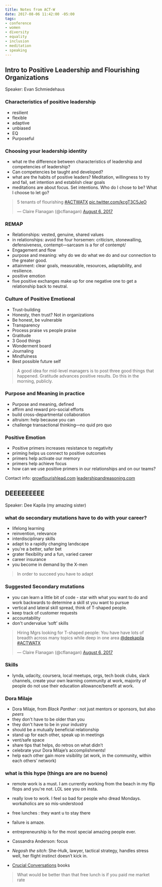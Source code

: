 ```yaml
---
title: Notes from ACT-W
date: 2017-08-06 11:42:00 -05:00
tags:
- conference
- women
- diversity
- equality
- inclusion
- meditation
- speaking
---
```


## Intro to Positive Leadership and Flourishing Organizations 

Speaker: Evan Schmiedehaus

### Characteristics of positive leadership
- resilient
- flexible
- adaptive
- unbiased
- EQ
- Purposeful

### Choosing your leadership identity
- what re the difference between characteristics of leadership and competencies of leadership?
- Can competencies be taught and developed?
- what are the habits of positive leaders? Meditation, willingness to try and fail, set intention and establish clear goals
- meditations are about focus. Set intentions. Who do I chose to be? What I choose to let go?

<blockquote class="twitter-tweet" data-lang="en"><p lang="en" dir="ltr">5 tenants of flourishing <a href="https://twitter.com/hashtag/ACTWATX?src=hash">#ACTWATX</a> <a href="https://t.co/kcgT3C5JeO">pic.twitter.com/kcgT3C5JeO</a></p>&mdash; Claire Flanagan (@cflanagan) <a href="https://twitter.com/cflanagan/status/894238626699251712">August 6, 2017</a></blockquote>
<script async src="//platform.twitter.com/widgets.js" charset="utf-8"></script>

### REMAP
- Relationships: vested, genuine, shared values
- in relationships: avoid the four horsemen: criticism, stonewalling, defensiveness, contempt—sarcasm is a for of contempt/
- Engagement and flow
- purpose and meaning: why do we do what we do and our connection to the greater good.
- attainment: clear goals, measurable, resources, adaptability, and resilience.
- positive emotion
- five positive exchanges make up for one negative one to get a relationship back to neutral.

### Culture of Positive Emotional
- Trust-building
- Honesty, then trust? Not in organizations
- Be honest, be vulnerable
- Transparency
- Process praise vs people praise
- Gratitude
- 3 Good things
- Wonderment board
- Journaling
- Mindfulness
- Best possible future self

> A good idea for mid-level managers is to post three good things that happened. Gratitude advances positive results. Do this in the morning, publicly.

### Purpose and Meaning in practice
- Purpose and meaning, defined
- affirm and reward pro-social efforts
- build cross-departmental collaboration
- altruism: help because you can
- challenge transactional thinking—no quid pro quo

### Positive Emotion
- Positive primers increases resistance to negativity
- priming helps us connect to positive outcomes
- primers help activate our memory
- primers help achieve focus
- how can we use positive primers in our relationships and on our teams?

Contact info: 
[growflourishlead.com](growflourishlead.com)
[leadershipandreasoning.com](leadershipandreasoning.com)


## DEEEEEEEEE
Speaker: Dee Kapila (my amazing sister)

### what do secondary mutations have to do with your career?
- lifelong learning
- reinvention, relevance
- interdisciplinary skills
- adapt to a rapidly changing landscape
- you're a better, safer bet
- grater flexibility and a fun, varied career
- career insurance
- you become in demand by the X-men

> In order to succeed you have to adapt

### Suggested Secondary mutations
- you can learn a little bit of code - star with what you want to do and work backwards to determine a skill st you want to pursue
- vertical and lateral skill spread, think of T-shaped people.
- keep track of customer requests
- accountability
- don't undervalue ‘soft’ skills 
 
<blockquote class="twitter-tweet" data-lang="en"><p lang="en" dir="ltr">Hiring Mgrs looking for T-shaped people: You have have lots of breadth across many topics while deep in one area <a href="https://twitter.com/deekapila">@deekapila</a> <a href="https://twitter.com/hashtag/ACTWATX?src=hash">#ACTWATX</a></p>&mdash; Claire Flanagan (@cflanagan) <a href="https://twitter.com/cflanagan/status/894246363998846976">August 6, 2017</a></blockquote>
<script async src="//platform.twitter.com/widgets.js" charset="utf-8"></script>


### Skills
- lynda, udacity, coursera, local meetups, orgs, tech book clubs, slack channels, create your own learning community at work, majority of people do not use their education allowance/benefit at work.

### Dora Milaje
- Dora Milaje, from _Black Panther_ : not just mentors or sponsors, but also *peers*
- they don't have to be older than you
- they don't have to be in your industry
- should be a mutually beneficial relationship
- stand up for each other, speak up in meetings
- vent/safe space
- share tips that helps, do retros on what didn’t
- celebrate your Dora Milaje’s accomplishments!
- help each other gain more visibility (at work, in the community, within each others’ network)

### what is this hype (things are are no bueno)
- remote work is a must. I am currently working from the beach in my flip flops and you're not. LOL see you on insta.
- really love to work. I feel so bad for people who dread Mondays. workaholics are so mis-understood
- free lunches : they want u to stay there
- failure is amaze.
- entrepreneurship is for the most special amazing people ever. 


- Cassandra Anderson: focus
- *Negosh the sitch*: She-Hulk, lawyer, tactical strategy, handles stress well, her flight instinct doesn’t kick in.
- [Crucial Conversations](https://www.amazon.com/Crucial-Conversations-Talking-Stakes-Second/dp/1469266822) books

> What would be better than that free lunch is if you paid me market rate